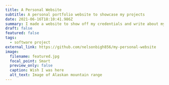 ```yaml
---
title: A Personal Website
subtitle: A personal portfolio website to showcase my projects
date: 2021-06-16T18:10:41.986Z
summary: I made a website to show off my credentials and write about my projects. Enjoy!
draft: false
featured: false
tags:
  - software project
external_link: https://github.com/nelsonbigh856/my-personal-website
image:
  filename: featured.jpg
  focal_point: Smart
  preview_only: false
  caption: Wish I was here
  alt_text: Image of Alaskan mountain range
---
```

